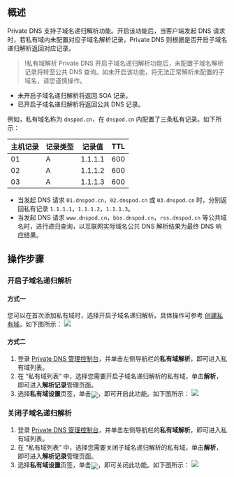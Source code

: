 ## 概述
Private DNS 支持子域名递归解析功能。开启该功能后，当客户端发起 DNS 请求时，若私有域内未配置对应子域名解析记录，Private DNS 则根据是否开启子域名递归解析返回对应记录。
>!私有域解析 Private DNS 开启子域名递归解析功能后，未配置子域名解析记录将转至公共 DNS 查询。如未开启该功能，将无法正常解析未配置的子域名，请您谨慎操作。
>
- 未开启子域名递归解析将返回 SOA 记录。
- 已开启子域名递归解析将返回公共 DNS 记录。

例如，私有域名称为 `dnspod.cn`，在 `dnspod.cn` 内配置了三条私有记录。如下所示：

| 主机记录 | 记录类型 | 记录值 |TTL|
|---------|---------|---------|---------|
| 01 | A |1.1.1.1 | 600 |
| 02 | A |1.1.1.2 | 600 |
| 03 | A |1.1.1.3 | 600 |

- 当发起 DNS 请求 `01.dnspod.cn`，`02.dnspod.cn` 或 `03.dnspod.cn` 时，分别返回私有记录 `1.1.1.1`，`1.1.1.2`，`1.1.1.3`。
- 当发起 DNS 请求 `www.dnspod.cn`，`bbs.dnspod.cn`，`rss.dnspod.cn` 等公共域名时，进行递归查询，以互联网实际域名公共 DNS 解析结果为最终 DNS 响应结果。


## 操作步骤
### 开启子域名递归解析
#### 方式一
您可以在首次添加私有域时，选择开启子域名递归解析。具体操作可参考 [创建私有域](https://cloud.tencent.com/document/product/1338/50532)。如下图所示：
![](https://main.qcloudimg.com/raw/74cf53137149f2e07e5f1c4eaaada9b8.png)
#### 方式二
1. 登录 [Private DNS 管理控制台](https://console.cloud.tencent.com/privatedns)，并单击左侧导航栏的**私有域解析**，即可进入私有域列表。
2. 在 “私有域列表” 中，选择您需要开启子域名递归解析的私有域，单击**解析**，即可进入**解析记录**管理页面。
3. 选择**私有域设置**页签，单击<span ><img src="https://main.qcloudimg.com/raw/3e46d1b5a3578be94c9b5803006ffb7a.png" style="margin-bottom:-5px;"/></span>，即可开启此功能。如下图所示：
![](https://main.qcloudimg.com/raw/b9b4de97b1b6e9ddd9663209fd58b28a.png)

### 关闭子域名递归解析
1. 登录 [Private DNS 管理控制台](https://console.cloud.tencent.com/privatedns)，并单击左侧导航栏的**私有域解析**，即可进入私有域列表。
2. 在 “私有域列表” 中，选择您需要关闭子域名递归解析的私有域，单击**解析**，即可进入**解析记录**管理页面。
3. 选择**私有域设置**页签，单击<span ><img src="https://main.qcloudimg.com/raw/1daf42f43153a8e60e5b741ac6422844.png" style="margin-bottom:-5px;"/></span>，即可关闭此功能。如下图所示：
![](https://main.qcloudimg.com/raw/3a8e665d3da2876647f291c5aea44899.png)

